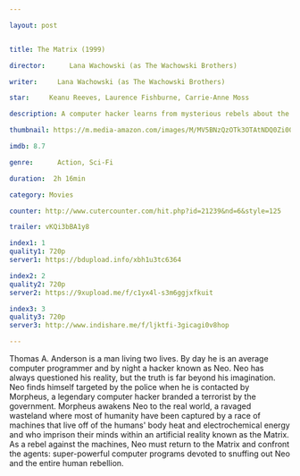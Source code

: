 ```yaml
---

layout: post


title: The Matrix (1999)

director:      Lana Wachowski (as The Wachowski Brothers)

writer:     Lana Wachowski (as The Wachowski Brothers)

star:     Keanu Reeves, Laurence Fishburne, Carrie-Anne Moss

description: A computer hacker learns from mysterious rebels about the true nature of his reality and his role in the war against its controllers.

thumbnail: https://m.media-amazon.com/images/M/MV5BNzQzOTk3OTAtNDQ0Zi00ZTVkLWI0MTEtMDllZjNkYzNjNTc4L2ltYWdlXkEyXkFqcGdeQXVyNjU0OTQ0OTY@._V1_UX182_CR0,0,182,268_AL__QL50.jpg

imdb: 8.7

genre:      Action, Sci-Fi

duration:  2h 16min

category: Movies

counter: http://www.cutercounter.com/hit.php?id=21239&nd=6&style=125

trailer: vKQi3bBA1y8

index1: 1
quality1: 720p
server1: https://bdupload.info/xbh1u3tc6364

index2: 2
quality2: 720p
server2: https://9xupload.me/f/c1yx4l-s3m6ggjxfkuit

index3: 3
quality3: 720p
server3: http://www.indishare.me/f/ljktfi-3gicagi0v8hop

---
```


Thomas A. Anderson is a man living two lives. By day he is an average computer programmer and by night a hacker known as Neo. Neo has always questioned his reality, but the truth is far beyond his imagination. Neo finds himself targeted by the police when he is contacted by Morpheus, a legendary computer hacker branded a terrorist by the government. Morpheus awakens Neo to the real world, a ravaged wasteland where most of humanity have been captured by a race of machines that live off of the humans' body heat and electrochemical energy and who imprison their minds within an artificial reality known as the Matrix. As a rebel against the machines, Neo must return to the Matrix and confront the agents: super-powerful computer programs devoted to snuffing out Neo and the entire human rebellion.